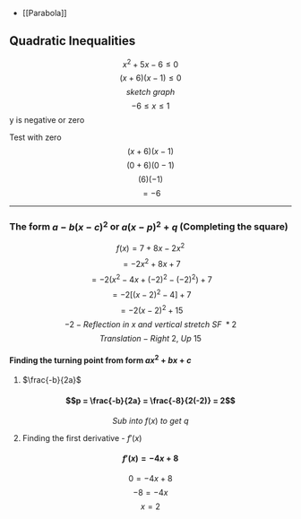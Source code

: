 - [[Parabola]]
## Quadratic Inequalities

$$x^2 + 5x -6 \le 0$$
$$(x+6)(x-1)\le 0$$
$$sketch\ graph$$
$$-6 \le x \le 1$$
y is negative or zero

Test with zero
$$(x+6)(x-1)$$
$$(0+6)(0-1)$$
$$(6)(-1)$$
$$= -6$$
______

### The form $a-b(x-c)^2$ or $a(x-p)^2+q$  (Completing the square)

$$ f(x) = 7 + 8x -2x^2  $$
$$= -2x^2 + 8x + 7$$
$$ = -2(x^2-4x+(-2)^2-(-2)^2) + 7$$
$$ = -2[(x-2)^2 - 4] + 7$$
$$ = -2(x-2)^2 + 15$$
$$-2 - Reflection\ in\ x\ and\ vertical\ stretch\ SF\ *2$$
$$Translation - Right\ 2,\ Up\ 15$$

#### Finding the turning point from form $ax^2 + bx +c$ 

1) $\frac{-b}{2a}$
#### $$p = \frac{-b}{2a} = \frac{-8}{2(-2)} = 2$$
$$ Sub\ into\ f(x)\ to\ get\ q$$

2) Finding the first derivative - $f'(x)$

#### $$ f'(x) = -4x + 8$$
$$ 0  = -4x + 8$$
$$-8 = -4x$$
$$x = 2$$
